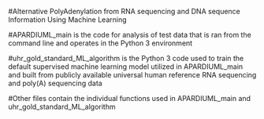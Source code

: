 #Alternative PolyAdenylation from RNA sequencing and DNA sequence Information Using Machine Learning

#APARDIUML_main is the code for analysis of test data that is ran from the command line and operates in the Python 3 environment

#uhr_gold_standard_ML_algorithm is the Python 3 code used to train the default supervised machine learning model utilized in APARDIUML_main and built from publicly available universal human reference RNA sequencing and poly(A) sequencing data

#Other files contain the individual functions used in APARDIUML_main and uhr_gold_standard_ML_algorithm
